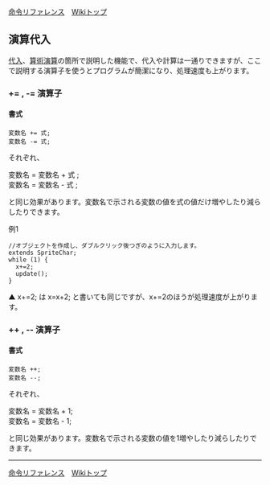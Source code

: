 
[命令リファレンス](./reference)&emsp;[Wikiトップ](./)

<title>命令リファレンス - 演算代入</title>

## 演算代入

[代入](./rf-assign)、[算術演算](./rf-arithmetic)の箇所で説明した機能で、代入や計算は一通りできますが、ここで説明する演算子を使うとプログラムが簡潔になり、処理速度も上がります。

### += , -= 演算子

#### 書式
```
変数名 += 式;
変数名 -= 式;
```

それぞれ、  

変数名 = 変数名 + 式 ;  
変数名 = 変数名 - 式 ;  

と同じ効果があります。変数名で示される変数の値を式の値だけ増やしたり減らしたりできます。

例1

```
//オブジェクトを作成し、ダブルクリック後つぎのように入力します。
extends SpriteChar;
while (1) {
  x+=2;
  update();
}
```
▲ x+=2; は x=x+2; と書いても同じですが、x+=2のほうが処理速度が上がります。

### ++ , -- 演算子


#### 書式
```
変数名 ++;
変数名 --;
```

それぞれ、

変数名 = 変数名 + 1;  
変数名 = 変数名 - 1;

と同じ効果があります。変数名で示される変数の値を1増やしたり減らしたりできます。

***

[命令リファレンス](./reference)&emsp;[Wikiトップ](./)

